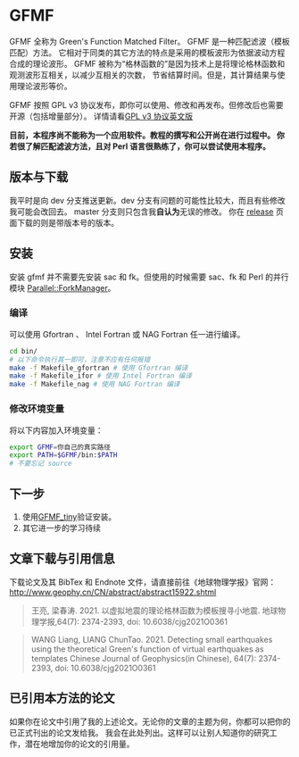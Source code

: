 # GFMF

GFMF 全称为 Green's Function Matched Filter。
GFMF 是一种匹配滤波（模板匹配）方法。
它相对于同类的其它方法的特点是采用的模板波形为依据波动方程合成的理论波形。
GFMF 被称为“格林函数的”是因为技术上是将理论格林函数和观测波形互相关，以减少互相关的次数，
节省结算时间。但是，其计算结果与使用理论波形等价。

GFMF 按照 GPL v3 协议发布，即你可以使用、修改和再发布。但修改后也需要开源（包括增量部分）。
详情请看[GPL v3 协议英文版](LICENSE)

**目前，本程序尚不能称为一个应用软件。教程的撰写和公开尚在进行过程中。
你若很了解匹配滤波方法，且对 Perl 语言很熟练了，你可以尝试使用本程序。**

## 版本与下载

我平时是向 dev 分支推送更新。dev 分支有问题的可能性比较大，而且有些修改我可能会改回去。
master 分支则只包含我**自认为**无误的修改。
你在 [release](https://github.com/wangliang1989/gfmf/releases)
页面下载的则是带版本号的版本。

## 安装

安装 gfmf 并不需要先安装 sac 和 fk。但使用的时候需要 sac、fk 和 Perl 的并行模块
[Parallel::ForkManager](https://metacpan.org/pod/Parallel::ForkManager)。

### 编译
可以使用 Gfortran 、 Intel Fortran 或 NAG Fortran 任一进行编译。
````bash
cd bin/
# 以下命令执行其一即可，注意不应有任何报错
make -f Makefile_gfortran # 使用 Gfortran 编译
make -f Makefile_ifor # 使用 Intel Fortran 编译
make -f Makefile_nag # 使用 NAG Fortran 编译
````

### 修改环境变量
将以下内容加入环境变量：
````bash
export GFMF=你自己的真实路径
export PATH=$GFMF/bin:$PATH
# 不要忘记 source
````

## 下一步

1. 使用[GFMF_tiny](https://github.com/wangliang1989/GFMF_tiny)验证安装。
2. 其它进一步的学习待续

## 文章下载与引用信息

下载论文及其 BibTex 和 Endnote 文件，请直接前往《地球物理学报》官网：
http://www.geophy.cn/CN/abstract/abstract15922.shtml

> 王亮, 梁春涛. 2021. 以虚拟地震的理论格林函数为模板搜寻小地震. 地球物理学报,64(7): 2374-2393, doi: 10.6038/cjg2021O0361

> WANG Liang, LIANG ChunTao. 2021. Detecting small earthquakes using the theoretical Green's function of virtual earthquakes as templates Chinese Journal of Geophysics(in Chinese), 64(7): 2374-2393, doi: 10.6038/cjg2021O0361

## 已引用本方法的论文

如果你在论文中引用了我的上述论文。无论你的文章的主题为何，你都可以把你的已正式刊出的论文发给我。
我会在此处列出。这样可以让别人知道你的研究工作，潜在地增加你的论文的引用量。
